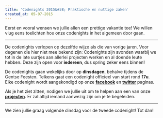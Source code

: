 ```yaml
---
title: 'Codenights 2015&#58; Praktische en nuttige zaken'
created_at: 05-07-2015
---
```


Eerst en vooral wensen we jullie allen een prettige vakantie toe! We willen vlug eens toelichten hoe onze codenights in het algemeen door gaan.

--------------------------------------------------------------------------------

De codenights verlopen op dezelfde wijze als die van vorige jaren. Voor degenen die hier niet mee bekend zijn: Codenights zijn avonden waarbij we tot in de late uurtjes aan allerlei projecten werken en al doende leute hebben. Deze zijn open voor **iedereen**, dus spring zeker eens binnen!

De codenights gaan wekelijks door op **dinsdagen**, behalve tijdens de Gentse Feesten. Telkens gaat een codenight officieel van start rond **17u**. Elke codenight wordt aangekondigd op onze [**facebook**](https://www.facebook.com/zeus.wpi "facebook") en [**twitter**](https://twitter.com/zeuswpi "twitter") paginas.

Als je het ziet zitten, nodigen we jullie uit om te helpen aan een van onze [**projecten**](https://github.com/ZeusWPI "github"). Er zal altijd iemand aanwezig zijn om je te begeleiden.

--------------------------------------------------------------------------------

We zien jullie graag volgende dinsdag voor de tweede codenight! Tot dan!
